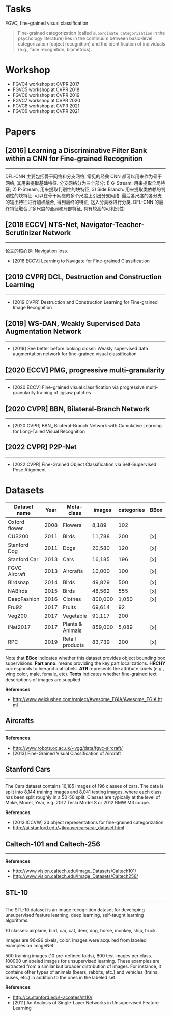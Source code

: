 # Tasks

FGVC, fine-grained visual classification

> Fine-grained categorization (called `subordinate categorization` in the psychology literature) lies in the continuum between basic-level categorization (object recognition) and the identification of individuals (e.g., face recognition, biometrics).


# Workshop
- FGVC4 workshop at CVPR 2017
- FGVC5 workshop at CVPR 2018
- FGVC6 workshop at CVPR 2019
- FGVC7 workshop at CVPR 2020
- FGVC8 workshop at CVPR 2021
- FGVC9 workshop at CVPR 2021

# Papers

## [2016] Learning a Discriminative Filter Bank within a CNN for Fine-grained Recognition
---
DFL-CNN 主要包括骨干网络和分支网络. 常见的经典 CNN 都可以用来作为骨干网络, 其用来提取基础特征. 分支网络分为三个部分: 1) G-Stream: 用来提取全局特征; 2) P-Stream, 用来提取判别性的块特征; 3) Side Branch: 用来提取类依赖的判别性的块特征. 可以在骨干网络的多个尺度上引出分支网络, 最后各尺度的各分支的输出特征进行加权融合, 得到最终的特征, 送入分类器进行分类. DFL-CNN 的最终特征融合了多尺度的全局和局部特征, 具有较高的可判别性. 

## [2018 ECCV] NTS-Net, Navigator-Teacher-Scrutinizer Network
----
论文的核心是: Navigation loss.

- [2018 ECCV] Learning to Navigate for Fine-grained Classification

## [2019 CVPR] DCL, Destruction and Construction Learning
----
- [2019 CVPR] Destruction and Construction Learning for Fine-grained Image Recognition

## [2019] WS-DAN, Weakly Supervised Data Augmentation Network
----
- [2019] See better before looking closer: Weakly supervised data augmentation network for fine-grained visual classification

## [2020 ECCV] PMG, progressive multi-granularity
---
- [2020 ECCV] Fine-grained visual classification via progressive multi-granularity training of jigsaw patches

## [2020 CVPR] BBN, Bilateral-Branch Network
----
- [2020 CVPR] BBN_ Bilateral-Branch Network with Cumulative Learning for Long-Tailed Visual Recognition

## [2022 CVPR] P2P-Net
----
- [2022 CVPR] Fine-Grained Object Classification via Self-Supervised Pose Alignment


# Datasets

Dataset name  | Year | Meta-class       | images  | categories | BBox | Part anno. | HRCHY | ATR | Texts
--------------|------|------------------|---------|------------|------|------------|-------|-----|-------
Oxford flower | 2008 | Flowers          | 8,189   | 102        |      |            |       |     | [x]
CUB200        | 2011 | Birds            | 11,788  | 200        | [x]  | [x]        |       | [x] | [x]
Stanford Dog  | 2011 | Dogs             | 20,580  | 120        | [x]  |            |       |     | 
Stanford Car  | 2013 | Cars             | 16,185  | 196        | [x]  |            | [x]   |     | 
FGVC Aircraft | 2013 | Aircrafts        | 10,000  | 100        | [x]  |            |       |     | 
Birdsnap      | 2014 | Birds            | 49,829  | 500        | [x]  | [x]        |       | [x] | 
NABirds       | 2015 | Birds            | 48,562  | 555        | [x]  | [x]        |       |     | 
DeepFashion   | 2016 | Clothes          | 800,000 | 1,050      | [x]  | [x]        |       | [x] | 
Fru92         | 2017 | Fruits           | 69,614  | 92         |      |            | [x]   |     | 
Veg200        | 2017 | Vegetable        | 91,117  | 200        |      |            | [x]   |     | 
iNat2017      | 2017 | Plants & Animals | 859,000 | 5,089      | [x]  |            | [x]   |     | 
RPC           | 2019 | Retail products  | 83,739  | 200        | [x]  |            | [x]   |     | 

Note that **BBox** indicates whether this dataset provides object bounding box supervisions. **Part anno.** means providing the key part localizations. **HRCHY** corresponds to hierarchical labels. **ATR** represents the attribute labels (e.g., wing color, male, female, etc). **Texts** indicates whether fine-grained text descriptions of images are supplied.

**References**
- http://www.weixiushen.com/project/Awesome_FGIA/Awesome_FGIA.html


## Aircrafts
---
**References**:
- http://www.robots.ox.ac.uk/~vgg/data/fgvc-aircraft/
- [2013] Fine-Grained Visual Classification of Aircraft


## Stanford Cars
---
The Cars dataset contains 16,185 images of 196 classes of cars. The data is split into 8,144 training images and 8,041 testing images, where each class has been split roughly in a 50-50 split. Classes are typically at the level of Make, Model, Year, e.g. 2012 Tesla Model S or 2012 BMW M3 coupe.

**References**:
- [2013 ICCVW] 3d object representations for fine-grained categorization
- http://ai.stanford.edu/~jkrause/cars/car_dataset.html


## Caltech-101 and Caltech-256
---
**References**:
- http://www.vision.caltech.edu/Image_Datasets/Caltech101/
- http://www.vision.caltech.edu/Image_Datasets/Caltech256/


## STL-10
---
The STL-10 dataset is an image recognition dataset for developing unsupervised feature learning, deep learning, self-taught learning algorithms.

10 classes: airplane, bird, car, cat, deer, dog, horse, monkey, ship, truck.

Images are 96x96 pixels, color. Images were acquired from labeled examples on ImageNet.

500 training images (10 pre-defined folds), 800 test images per class. 100000 unlabeled images for unsupervised learning. These examples are extracted from a similar but broader distribution of images. For instance, it contains other types of animals (bears, rabbits, etc.) and vehicles (trains, buses, etc.) in addition to the ones in the labeled set.

**References**:
- http://cs.stanford.edu/~acoates/stl10/
- [2011] An Analysis of Single-Layer Networks in Unsupervised Feature Learning


